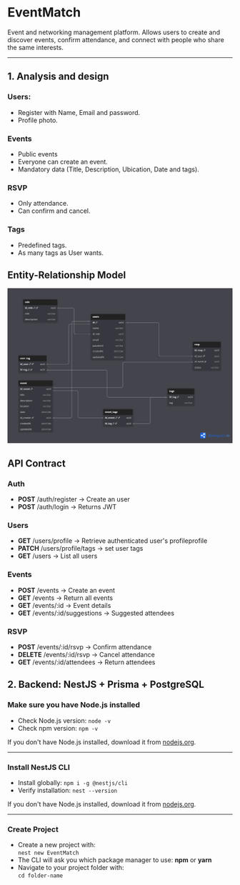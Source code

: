 # EventMatch
Event and networking management platform. Allows users to create and discover events, confirm attendance, and connect with people who share the same interests.

---
## 1. Analysis and design
### Users:
- Register with Name, Email and password.
- Profile photo.
### Events
- Public events
- Everyone can create an event.
- Mandatory data (Title, Description, Ubication, Date and tags).
### RSVP
- Only attendance.
- Can confirm and cancel.
### Tags
- Predefined tags.
- As many tags as User wants.
## Entity-Relationship Model
![Texto alternativo](/imgs/EventMatch.png)
## API Contract
### Auth
- **POST**  /auth/register -> Create an user
- **POST**  /auth/login -> Returns JWT
### Users
- **GET**  /users/profile -> Retrieve authenticated user's profileprofile
- **PATCH**  /users/profile/tags -> set user tags
- **GET**  /users -> List all users
### Events
- **POST**  /events -> Create an event
- **GET**  /events -> Return all events
- **GET**  /events/:id -> Event details
- **GET**  /events/:id/suggestions -> Suggested attendees
### RSVP
- **POST**  /events/:id/rsvp -> Confirm attendance
- **DELETE**  /events/:id/rsvp -> Cancel attendance 
- **GET**  /events/:id/attendees -> Return attendees

## 2. Backend: NestJS + Prisma + PostgreSQL

### Make sure you have Node.js installed

- Check Node.js version: `node -v`  
- Check npm version: `npm -v`  

If you don't have Node.js installed, download it from [nodejs.org](https://nodejs.org/en).

---

### Install NestJS CLI

- Install globally: `npm i -g @nestjs/cli`  
- Verify installation: `nest --version`  

If you don't have Node.js installed, download it from [nodejs.org](https://nodejs.org/en).

---

### Create Project

- Create a new project with:  
  `nest new EventMatch`  
- The CLI will ask you which package manager to use: **npm** or **yarn**  
- Navigate to your project folder with:  
  `cd folder-name`
